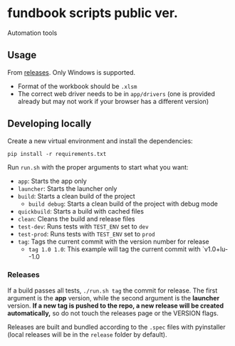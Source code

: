 # fundbook scripts public ver.

Automation tools

## Usage

From [releases](https://github.com/WiIIiamTang/fundsbook_public/releases). Only Windows is supported.

- Format of the workbook should be `.xlsm`
- The correct web driver needs to be in `app/drivers` (one is provided already but may not work if your browser has a different version)

## Developing locally

Create a new virtual environment and install the dependencies:

```
pip install -r requirements.txt
```

Run `run.sh` with the proper arguments to start what you want:

- `app`: Starts the app only
- `launcher`: Starts the launcher only
- `build`: Starts a clean build of the project
  - `build debug`: Starts a clean build of the project with debug mode
- `quickbuild`: Starts a build with cached files
- `clean`: Cleans the build and release files
- `test-dev`: Runs tests with `TEST_ENV` set to `dev`
- `test-prod`: Runs tests with `TEST_ENV` set to `prod`
- `tag`: Tags the current commit with the version number for release
  - `tag 1.0 1.0`: This example will tag the current commit with `v1.0+lu--1.0

### Releases

If a build passes all tests, `./run.sh tag` the commit for release. The first argument is the **app** version, while the second argument is the **launcher** version. **If a new tag is pushed to the repo, a new release will be created automatically,** so do not touch the releases page or the VERSION flags.

Releases are built and bundled according to the `.spec` files with pyinstaller (local releases will be in the `release` folder by default).
